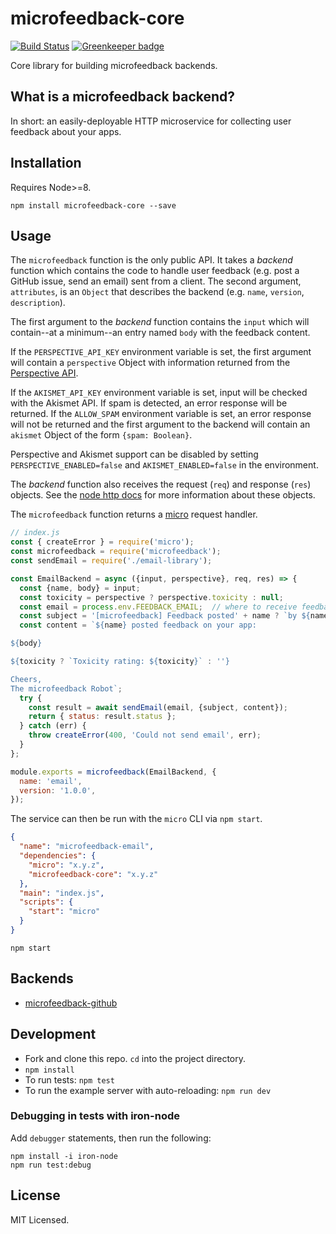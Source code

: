# microfeedback-core

[![Build Status](https://travis-ci.org/microfeedback/microfeedback-core.svg?branch=master)](https://travis-ci.org/microfeedback/microfeedback-core)
[![Greenkeeper badge](https://badges.greenkeeper.io/microfeedback/microfeedback-core.svg)](https://greenkeeper.io/)

Core library for building microfeedback backends.

## What is a microfeedback backend?

In short: an easily-deployable HTTP microservice for collecting user feedback about your apps.

## Installation

Requires Node>=8.

```
npm install microfeedback-core --save
```

## Usage

The `microfeedback` function is the only public API. It takes a *backend* function which contains the code to handle user feedback (e.g. post a GitHub issue, send an email) sent from a client.
The second argument, `attributes`, is an `Object` that describes the backend (e.g. `name`, `version`, `description`).

The first argument to the *backend* function
contains the `input` which will contain--at a minimum--an entry named `body` with the feedback content.

If the `PERSPECTIVE_API_KEY` environment variable is set, the first
argument will contain a `perspective` Object with information
returned from the [Perspective API](https://www.perspectiveapi.com/).

If the `AKISMET_API_KEY` environment variable is set, input will be
checked with the Akismet API. If spam is detected, an error response
will be returned. If the `ALLOW_SPAM` environment variable is set, an
error response will not be returned and the first argument to the
backend will contain an `akismet` Object of the form `{spam: Boolean}`.

Perspective and Akismet support can be disabled by setting
`PERSPECTIVE_ENABLED=false` and `AKISMET_ENABLED=false` in the
environment.

The *backend* function also receives the request (`req`) and response (`res`) objects.
See the [node http docs](https://nodejs.org/api/http.html) for more information about these objects.

The `microfeedback` function returns a [micro](https://github.com/zeit/micro) request handler.


```javascript
// index.js
const { createError } = require('micro');
const microfeedback = require('microfeedback');
const sendEmail = require('./email-library');

const EmailBackend = async ({input, perspective}, req, res) => {
  const {name, body} = input;
  const toxicity = perspective ? perspective.toxicity : null;
  const email = process.env.FEEDBACK_EMAIL;  // where to receive feedback
  const subject = '[microfeedback] Feedback posted' + name ? `by ${name}` : '';
  const content = `${name} posted feedback on your app:

${body}

${toxicity ? `Toxicity rating: ${toxicity}` : ''}

Cheers,
The microfeedback Robot`;
  try {
    const result = await sendEmail(email, {subject, content});
    return { status: result.status };
  } catch (err) {
    throw createError(400, 'Could not send email', err);
  }
};

module.exports = microfeedback(EmailBackend, {
  name: 'email',
  version: '1.0.0',
});
```

The service can then be run with the `micro` CLI via `npm start`.

```json
{
  "name": "microfeedback-email",
  "dependencies": {
    "micro": "x.y.z",
    "microfeedback-core": "x.y.z"
  },
  "main": "index.js",
  "scripts": {
    "start": "micro"
  }
}
```

```
npm start
```

## Backends

- [microfeedback-github](https://github.com/microfeedback/microfeedback-github)

## Development

* Fork and clone this repo. `cd` into the project directory.
* `npm install`
* To run tests: `npm test`
* To run the example server with auto-reloading: `npm run dev`

### Debugging in tests with iron-node

Add `debugger` statements, then run the following:

```
npm install -i iron-node
npm run test:debug
```

## License

MIT Licensed.
